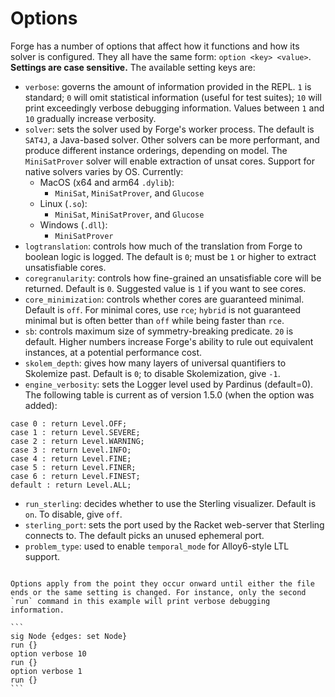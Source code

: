 # Options

Forge has a number of options that affect how it functions and how its solver is configured. They all have the same form: `option <key> <value>`. **Settings are case sensitive.** The available setting keys are:

* `verbose`: governs the amount of information provided in the REPL. `1` is standard; `0` will omit statistical information (useful for test suites); `10` will print exceedingly verbose debugging information. Values between `1` and `10` gradually increase verbosity.
* `solver`: sets the solver used by Forge's worker process. The default is `SAT4J`, a Java-based solver. Other solvers can be more performant, and produce different instance orderings, depending on model. The `MiniSatProver` solver will enable extraction of unsat cores. Support for native solvers varies by OS. Currently: 
  * MacOS (x64 and arm64 `.dylib`):
    * `MiniSat`, `MiniSatProver`, and `Glucose`
  * Linux (`.so`): 
    * `MiniSat`, `MiniSatProver`, and `Glucose`
  * Windows (`.dll`):
    * `MiniSatProver`
* `logtranslation`: controls how much of the translation from Forge to boolean logic is logged. The default is `0`; must be `1` or higher to extract unsatisfiable cores.
* `coregranularity`: controls how fine-grained an unsatisfiable core will be returned. Default is `0`. Suggested value is `1` if you want to see cores.
* `core_minimization`: controls whether cores are guaranteed minimal. Default is `off`. For minimal cores, use `rce`; `hybrid` is not guaranteed minimal but is often better than `off` while being faster than `rce`.
* `sb`: controls maximum size of symmetry-breaking predicate. `20` is default. Higher numbers increase Forge's ability to rule out equivalent instances, at a potential performance cost.
* `skolem_depth`: gives how many layers of universal quantifiers to Skolemize past. Default is `0`; to disable Skolemization, give `-1`.
* `engine_verbosity`: sets the Logger level used by Pardinus (default=0). The following table is current as of version 1.5.0 (when the option was added):
```
case 0 : return Level.OFF;
case 1 : return Level.SEVERE;
case 2 : return Level.WARNING;
case 3 : return Level.INFO;
case 4 : return Level.FINE;
case 5 : return Level.FINER;
case 6 : return Level.FINEST;
default : return Level.ALL;
```
* `run_sterling`: decides whether to use the Sterling visualizer. Default is `on`. To disable, give `off`.
* `sterling_port`: sets the port used by the Racket web-server that Sterling connects to. The default picks an unused ephemeral port.
* `problem_type`: used to enable `temporal_mode` for Alloy6-style LTL support.

~~~admonish warning title="Location matters!"

Options apply from the point they occur onward until either the file ends or the same setting is changed. For instance, only the second `run` command in this example will print verbose debugging information.

```
sig Node {edges: set Node}
run {}
option verbose 10
run {}
option verbose 1
run {}
```
~~~
